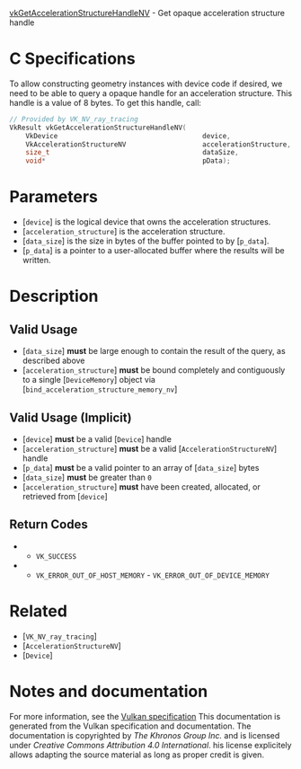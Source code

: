 [vkGetAccelerationStructureHandleNV](https://www.khronos.org/registry/vulkan/specs/1.3-extensions/man/html/vkGetAccelerationStructureHandleNV.html) - Get opaque acceleration structure handle

# C Specifications
To allow constructing geometry instances with device code if desired, we
need to be able to query a opaque handle for an acceleration structure.
This handle is a value of 8 bytes.
To get this handle, call:
```c
// Provided by VK_NV_ray_tracing
VkResult vkGetAccelerationStructureHandleNV(
    VkDevice                                    device,
    VkAccelerationStructureNV                   accelerationStructure,
    size_t                                      dataSize,
    void*                                       pData);
```

# Parameters
- [`device`] is the logical device that owns the acceleration structures.
- [`acceleration_structure`] is the acceleration structure.
- [`data_size`] is the size in bytes of the buffer pointed to by [`p_data`].
- [`p_data`] is a pointer to a user-allocated buffer where the results will be written.

# Description
## Valid Usage
-  [`data_size`] **must**  be large enough to contain the result of the query, as described above
-  [`acceleration_structure`] **must**  be bound completely and contiguously to a single [`DeviceMemory`] object via [`bind_acceleration_structure_memory_nv`]

## Valid Usage (Implicit)
-  [`device`] **must**  be a valid [`Device`] handle
-  [`acceleration_structure`] **must**  be a valid [`AccelerationStructureNV`] handle
-  [`p_data`] **must**  be a valid pointer to an array of [`data_size`] bytes
-  [`data_size`] **must**  be greater than `0`
-  [`acceleration_structure`] **must**  have been created, allocated, or retrieved from [`device`]

## Return Codes
*   - `VK_SUCCESS` 
*   - `VK_ERROR_OUT_OF_HOST_MEMORY`  - `VK_ERROR_OUT_OF_DEVICE_MEMORY`

# Related
- [`VK_NV_ray_tracing`]
- [`AccelerationStructureNV`]
- [`Device`]

# Notes and documentation
For more information, see the [Vulkan specification](https://www.khronos.org/registry/vulkan/specs/1.3-extensions/html/vkspec.html)
This documentation is generated from the Vulkan specification and documentation.
The documentation is copyrighted by *The Khronos Group Inc.* and is licensed under *Creative Commons Attribution 4.0 International*.
his license explicitely allows adapting the source material as long as proper credit is given.
        